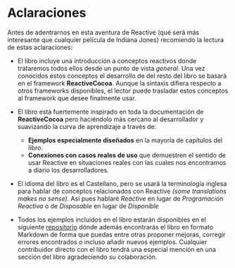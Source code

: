 # Aclaraciones
Antes de adentrarnos en esta aventura de Reactive (qué será más interesante que cualquier película de Indiana Jones) recomiendo la lectura de estas aclaraciones:

- El libro incluye una introducción a conceptos reactivos donde trataremos todos ellos desde un punto de vista *general*. Una vez conocidos estos conceptos el desarrollo de del resto del libro se basará en el framework **ReactiveCocoa**. Aunque la sintaxis difiera respecto a otros frameworks disponibles, el lector puede trasladar estos conceptos al framework que desee finalmente usar.

- El libro está fuertemente inspirado en toda la documentación de **ReactiveCocoa** pero haciéndolo más cercano al desarrollador y suavizando la curva de aprendizaje a través de:
	- **Ejemplos especialmente diseñados** en la mayoría de capítulos del libro.
	- **Conexiones con casos reales de uso** que demuestren el sentido de usar Reactive en situaciones reales con las cuales nos encontramos a diario los desarrolladores.

- El idioma del libro es el Castellano, pero se usará la terminología inglesa para hablar de conceptos relacionados con Reactive *(some translations makes no sense)*. Así pues hablaré *Reactive* en lugar de *Programación Reactiva* o de *Disposable* en lugar de *Disponible*

- Todos los ejemplos incluidos en el libro estarán disponibles en el siguiente [repositorio][1] dónde además encontrarás el libro en formato Markdown de forma  que puedas entre otras proponer mejoras, corregir errores encontrados o incluso añadir nuevos ejemplos. Cualquier contribuidor directo con el libro tendrá una especial mención en una sección del libro agradeciendo su colaboración.

[1]:	https://github.com/pepibumur/programacion-reactiva-swift-book